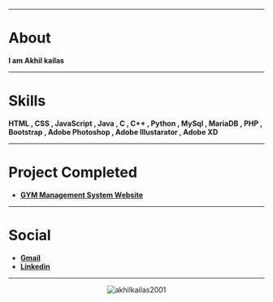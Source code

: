 
---
# About
**I am Akhil kailas**


---
# Skills
**HTML , CSS , JavaScript , Java , C , C++ , Python , MySql , MariaDB , PHP , Bootstrap , Adobe Photoshop , Adobe Illustarator , Adobe XD**

---
# Project Completed
 - **[GYM Management System Website](https://github.com/akhilkailas2001/GYM-Management-System-Website.git)**

---
# Social
 - **[Gmail](mailto:akhilkailas2001@gmail.com?subject=Github%20Visitor&body=Hi%20Akhil,%0AI%20am%20)**
 - **[Linkedin](https://linkedin.com/in/akhilkailas2001)**
 
 ---
<p align="center">
  <img src="https://komarev.com/ghpvc/?username=akhilkailas2001" alt="akhilkailas2001" /> 
</p>
